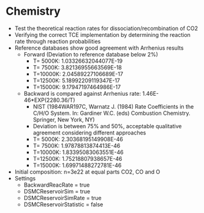 # Chemistry
* Test the theoretical reaction rates for dissociation/recombination of CO2
* Verifying the correct TCE implementation by determining the reaction rate through reaction probabilities
* Reference databases show good agreement with Arrhenius results
  * Forward (Deviation to reference database below 2%)
    * T= 5000K: 1.03326632044077E-19
    * T= 7500K: 3.82136955663569E-18
    * T=10000K: 2.04589227106689E-17
    * T=12500K: 5.18992209119347E-17
    * T=15000K: 9.17947197464986E-17
  * Backward is compared against Arrhenius rate: 1.46E-46*EXP(2280.36/T)
    * NIST (1984WAR197C, Warnatz J. (1984) Rate Coefficients in the C/H/O System. In: Gardiner W.C. (eds) Combustion Chemistry. Springer, New York, NY)
    * Deviation is between 75% and 50%, acceptable qualitative agreement considering different approaches
    * T= 5000K: 2.30368195149908E-46
    * T= 7500K: 1.97878813874413E-46
    * T=10000K: 1.83395083063551E-46
    * T=12500K: 1.75218807938657E-46
    * T=15000K: 1.69971488272781E-46
* Initial composition: n=3e22 at equal parts CO2, CO and O
* Settings
  * BackwardReacRate       = true
  * DSMCReservoirSim       = true
  * DSMCReservoirSimRate   = true
  * DSMCReservoirStatistic = false